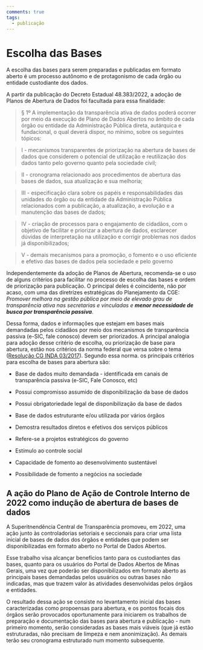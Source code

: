 ```yaml
---
comments: true
tags:
  - publicação
---
```


# Escolha das Bases 

A escolha das bases para serem preparadas e publicadas em formato aberto é um processo autônomo e de protagonismo de cada órgão ou entidade custodiante dos dados.

A partir da publicação do Decreto Estadual 48.383/2022, a adoção de Planos de Abertura de Dados foi facultada para essa finalidade:

> § 1º A implementação da transparência ativa de dados poderá ocorrer por meio da execução de Plano de Dados Abertos no âmbito de cada órgão ou entidade da Administração Pública direta, autárquica e fundacional, o qual deverá dispor, no mínimo, sobre os seguintes tópicos:

> I - mecanismos transparentes de priorização na abertura de bases de dados que considerem o potencial de utilização e reutilização dos dados tanto pelo governo quanto pela sociedade civil;

> II - cronograma relacionado aos procedimentos de abertura das bases de dados, sua atualização e sua melhoria;

> III - especificação clara sobre os papéis e responsabilidades das unidades do órgão ou da entidade da Administração Pública relacionados com a publicação, a atualização, a evolução e a manutenção das bases de dados;

> IV - criação de processos para o engajamento de cidadãos, com o objetivo de facilitar e priorizar a abertura de dados, esclarecer dúvidas de interpretação na utilização e corrigir problemas nos dados já disponibilizados;

> V - demais mecanismos para a promoção, o fomento e o uso eficiente e efetivo das bases de dados pela sociedade e pelo governo


Independentemente da adoção de Planos de Abertura, recomenda-se o uso de alguns critérios para facilitar no processo de escolha das bases e ordem de priorização para publicação. O principal deles é coincidente, não por acaso, com uma das diretrizes estratégicas do Planejamento da CGE: _Promover melhora na gestão pública por meio de elevado grau de transparência ativa nas secretarias e vinculadas e **menor necessidade de busca por transparência passiva**_.

Dessa forma, dados e informações que estejam em bases mais demandadas pelos cidadãos por meio dos mecanismos de transparência passiva (e-SIC, fale conosco) devem ser priorizados. A principal analogia para adoção desse critério de escolha, ou priorização de base para abertura, estão nos critérios da norma federal que versa sobre o tema ([Resolução CG INDA 03/2017](https://www.in.gov.br/materia/-/asset_publisher/Kujrw0TZC2Mb/content/id/19357601/do1-2017-10-17-resolucao-n-3-de-13-de-outubro-de-2017-19357481)). Segundo essa norma. os principais critérios para escolha de bases para abertura são:

- Base de dados muito demandada - identificada em canais de transparência passiva (e-SIC, Fale Conosco, etc)

- Possui compromisso assumido de disponibilização da base de dados

- Possui obrigatoriedade legal de disponibilização da base de dados 

- Base de dados estruturante e/ou utilizada por vários órgãos

- Demostra resultados diretos e efetivos dos serviços públicos

- Refere-se a projetos estratégicos do governo

- Estímulo ao controle social

- Capacidade de fomento ao desenvolvimento sustentável

- Possibilidade de fomento a negócios na sociedade

## A ação do Plano de Ação de Controle Interno de 2022 como indução de abertura de bases de dados

A Superitnendência Central de Transparência promoveu, em 2022, uma ação junto às controladorias setoriais e seccionais para criar uma lista inicial de bases de dados dos órgãos e entidades que podem ser disponibilizadas em formato aberto no Portal de Dados Abertos.
 
Esse trabalho visa alcançar benefícios tanto para os custodiantes das bases, quanto para os usuários do Portal de Dados Abertos de Minas Gerais, uma vez que poderão ser disponibilizados em formato aberto as principais bases demandadas pelos usuários ou outras bases não indicadas, mas que trazem valor às atividades desenvolvidas pelos órgãos e entidades.

O resultado dessa ação se consiste no levantamento inicial das bases caracterizadas como propoensas para abertura, e os pontos focais dos órgãos serão provocados oportunamente para iniciarem os trabalhos de preparação e documentação das bases para abertura e publicação - num primeiro momento, serão consideradas as bases mais viáveis (que já estão estruturadas, não precisam de limpeza e nem anonimização). As demais terão seu cronograma estruturado num momento subsequente. 